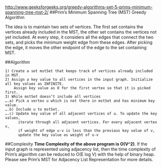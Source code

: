 http://www.geeksforgeeks.org/greedy-algorithms-set-5-prims-minimum-spanning-tree-mst-2/
##Prim’s Minimum Spanning Tree (MST)
Greedy Algorithm  

The idea is to maintain two sets of vertices. The first set contains the vertices already included in the MST, the other set contains the vertices not yet included. At every step, it considers all the edges that connect the two sets, and picks the minimum weight edge from these edges. After picking the edge, it moves the other endpoint of the edge to the set containing MST.  

##Algorithm
```
1) Create a set mstSet that keeps track of vertices already included in MST.
2) Assign a key value to all vertices in the input graph. Initialize all key values as INFINITE. 
    Assign key value as 0 for the first vertex so that it is picked first.
3) While mstSet doesn’t include all vertices
….a) Pick a vertex u which is not there in mstSet and has minimum key value.
….b) Include u to mstSet.
….c) Update key value of all adjacent vertices of u. To update the key values, 
      iterate through all adjacent vertices. For every adjacent vertex v, 
      if weight of edge u-v is less than the previous key value of v, 
      update the key value as weight of u-v
```

##Complexity
**Time Complexity of the above program is O(V^2)**. If the input graph is represented using adjacency list, then the time complexity of Prim’s algorithm can be reduced to O(E log V) with the help of binary heap. Please see Prim’s MST for Adjacency List Representation for more details.
